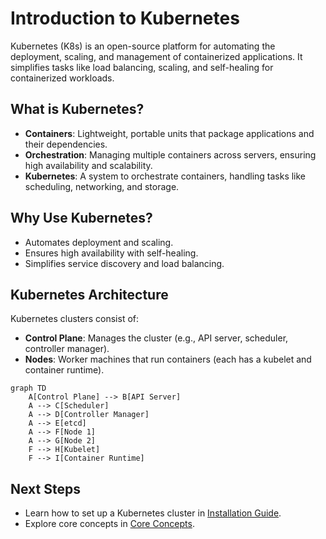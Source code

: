# Introduction to Kubernetes

Kubernetes (K8s) is an open-source platform for automating the deployment, scaling, and management of containerized applications. It simplifies tasks like load balancing, scaling, and self-healing for containerized workloads.

## What is Kubernetes?
- **Containers**: Lightweight, portable units that package applications and their dependencies.
- **Orchestration**: Managing multiple containers across servers, ensuring high availability and scalability.
- **Kubernetes**: A system to orchestrate containers, handling tasks like scheduling, networking, and storage.

## Why Use Kubernetes?
- Automates deployment and scaling.
- Ensures high availability with self-healing.
- Simplifies service discovery and load balancing.

## Kubernetes Architecture
Kubernetes clusters consist of:
- **Control Plane**: Manages the cluster (e.g., API server, scheduler, controller manager).
- **Nodes**: Worker machines that run containers (each has a kubelet and container runtime).

```mermaid
graph TD
    A[Control Plane] --> B[API Server]
    A --> C[Scheduler]
    A --> D[Controller Manager]
    A --> E[etcd]
    A --> F[Node 1]
    A --> G[Node 2]
    F --> H[Kubelet]
    F --> I[Container Runtime]
```

## Next Steps
- Learn how to set up a Kubernetes cluster in [Installation Guide](02-installation.md).
- Explore core concepts in [Core Concepts](03-core-concepts.md).